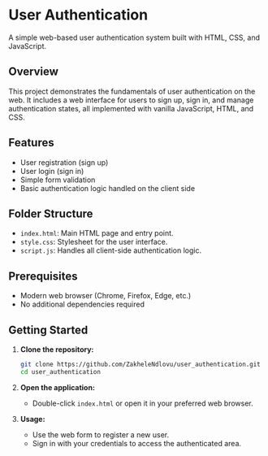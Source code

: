 # User Authentication

A simple web-based user authentication system built with HTML, CSS, and JavaScript.

## Overview

This project demonstrates the fundamentals of user authentication on the web. It includes a web interface for users to sign up, sign in, and manage authentication states, all implemented with vanilla JavaScript, HTML, and CSS.

## Features

- User registration (sign up)
- User login (sign in)
- Simple form validation
- Basic authentication logic handled on the client side

## Folder Structure

- `index.html`: Main HTML page and entry point.
- `style.css`: Stylesheet for the user interface.
- `script.js`: Handles all client-side authentication logic.

## Prerequisites

- Modern web browser (Chrome, Firefox, Edge, etc.)
- No additional dependencies required

## Getting Started

1. **Clone the repository:**
   ```bash
   git clone https://github.com/ZakheleNdlovu/user_authentication.git
   cd user_authentication
   ```

2. **Open the application:**
   - Double-click `index.html` or open it in your preferred web browser.

3. **Usage:**
   - Use the web form to register a new user.
   - Sign in with your credentials to access the authenticated area.
